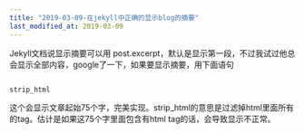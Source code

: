```yaml
---
title: "2019-03-09-在jekyll中正确的显示blog的摘要"
last_modified_at: 2019-03-09
---
```

Jekyll文档说显示摘要可以用 post.excerpt，默认是显示第一段，不过我试过他总会显示全部内容，google了一下，如果要显示摘要，用下面语句  

<!-- ```jekyll
{{ post.excerpt | strip_html | truncatewords:75 }}
``` -->

```

strip_html
```

这个会显示文章起始75个字，完美实现。strip_html的意思是过滤掉html里面所有的tag。估计是如果这75个字里面包含有html tag的话，会导致显示不正常。